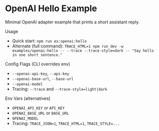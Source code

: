 # OpenAI Hello Example

Minimal OpenAI adapter example that prints a short assistant reply.

Usage
- Quick start: `npm run ex:openai:hello`
- Alternate (full command): `TRACE_HTML=1 npm run dev -w examples/openai-hello -- --trace --trace-style=dark -- "Say hello in one short sentence."`

Config Flags (CLI overrides env)
- `--openai-api-key`, `--api-key`
- `--openai-base-url`, `--base-url`
- `--openai-model`
- Tracing: `--trace` and `--trace-style=light|dark`

Env Vars (alternatives)
- `OPENAI_API_KEY` or `API_KEY`
- `OPENAI_BASE_URL` or `BASE_URL`
- `OPENAI_MODEL`
- Tracing: `TRACE_JSON=1`, `TRACE_HTML=1`, `TRACE_STYLE=...`
